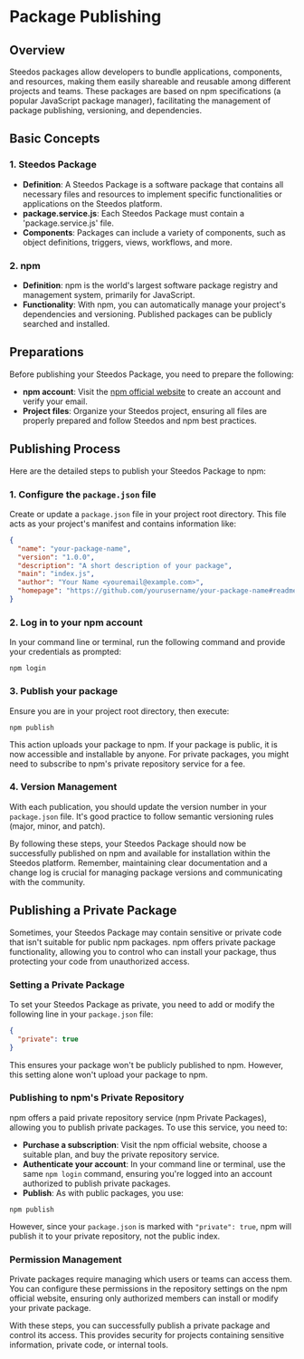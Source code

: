 # Package Publishing

## Overview

Steedos packages allow developers to bundle applications, components, and resources, making them easily shareable and reusable among different projects and teams. These packages are based on npm specifications (a popular JavaScript package manager), facilitating the management of package publishing, versioning, and dependencies.

## Basic Concepts

### 1. Steedos Package

- **Definition**: A Steedos Package is a software package that contains all necessary files and resources to implement specific functionalities or applications on the Steedos platform.
- **package.service.js**: Each Steedos Package must contain a 'package.service.js' file.
- **Components**: Packages can include a variety of components, such as object definitions, triggers, views, workflows, and more.

### 2. npm

- **Definition**: npm is the world's largest software package registry and management system, primarily for JavaScript.
- **Functionality**: With npm, you can automatically manage your project's dependencies and versioning. Published packages can be publicly searched and installed.

## Preparations

Before publishing your Steedos Package, you need to prepare the following:

- **npm account**: Visit the [npm official website](https://www.npmjs.com/) to create an account and verify your email.
- **Project files**: Organize your Steedos project, ensuring all files are properly prepared and follow Steedos and npm best practices.

## Publishing Process

Here are the detailed steps to publish your Steedos Package to npm:

### 1. Configure the `package.json` file

Create or update a `package.json` file in your project root directory. This file acts as your project's manifest and contains information like:

```json
{
  "name": "your-package-name",
  "version": "1.0.0",
  "description": "A short description of your package",
  "main": "index.js",
  "author": "Your Name <youremail@example.com>",
  "homepage": "https://github.com/yourusername/your-package-name#readme"
}
```

### 2. Log in to your npm account

In your command line or terminal, run the following command and provide your credentials as prompted:

```shell
npm login
```

### 3. Publish your package

Ensure you are in your project root directory, then execute:

```shell
npm publish
```

This action uploads your package to npm. If your package is public, it is now accessible and installable by anyone. For private packages, you might need to subscribe to npm's private repository service for a fee.

### 4. Version Management

With each publication, you should update the version number in your `package.json` file. It's good practice to follow semantic versioning rules (major, minor, and patch).

By following these steps, your Steedos Package should now be successfully published on npm and available for installation within the Steedos platform. Remember, maintaining clear documentation and a change log is crucial for managing package versions and communicating with the community.

## Publishing a Private Package

Sometimes, your Steedos Package may contain sensitive or private code that isn't suitable for public npm packages. npm offers private package functionality, allowing you to control who can install your package, thus protecting your code from unauthorized access.

### Setting a Private Package

To set your Steedos Package as private, you need to add or modify the following line in your `package.json` file:

```json
{
  "private": true
}
```

This ensures your package won't be publicly published to npm. However, this setting alone won't upload your package to npm.

### Publishing to npm's Private Repository

npm offers a paid private repository service (npm Private Packages), allowing you to publish private packages. To use this service, you need to:

- **Purchase a subscription**: Visit the npm official website, choose a suitable plan, and buy the private repository service.
- **Authenticate your account**: In your command line or terminal, use the same `npm login` command, ensuring you're logged into an account authorized to publish private packages.
- **Publish**: As with public packages, you use:

```shell
npm publish
```

However, since your `package.json` is marked with `"private": true`, npm will publish it to your private repository, not the public index.

### Permission Management

Private packages require managing which users or teams can access them. You can configure these permissions in the repository settings on the npm official website, ensuring only authorized members can install or modify your private package.

With these steps, you can successfully publish a private package and control its access. This provides security for projects containing sensitive information, private code, or internal tools.
